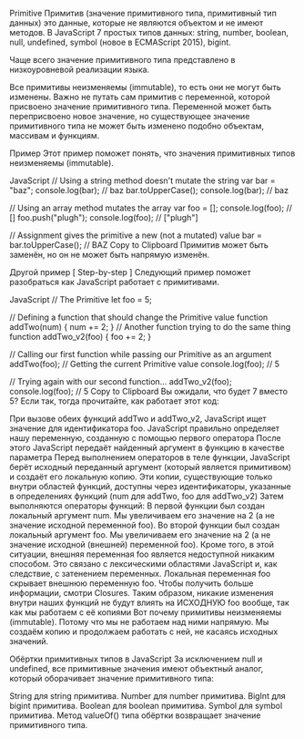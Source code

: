 Primitive
Примитив (значение примитивного типа, примитивный тип данных) это данные, которые не являются объектом и не имеют методов. В JavaScript 7 простых типов данных: string, number, boolean, null, undefined, symbol (новое в ECMAScript 2015), bigint.

Чаще всего значение примитивного типа представлено в низкоуровневой реализации языка.

Все примитивы неизменяемы (immutable), то есть они не могут быть изменены. Важно не путать сам примитив с переменной, которой присвоено значение примитивного типа. Переменной может быть переприсвоено новое значение, но существующее значение примитивного типа не может быть изменено подобно объектам, массивам и функциям.

Пример
Этот пример поможет понять, что значения примитивных типов неизменяемы (immutable).

JavaScript
// Using a string method doesn't mutate the string
var bar = "baz";
console.log(bar); // baz
bar.toUpperCase();
console.log(bar); // baz

// Using an array method mutates the array
var foo = [];
console.log(foo); // []
foo.push("plugh");
console.log(foo); // ["plugh"]

// Assignment gives the primitive a new (not a mutated) value
bar = bar.toUpperCase(); // BAZ
Copy to Clipboard
Примитив может быть заменён, но он не может быть напрямую изменён.

Другой пример [ Step-by-step ]
Следующий пример поможет разобраться как JavaScript работает с примитивами.

JavaScript
// The Primitive
let foo = 5;

// Defining a function that should change the Primitive value
function addTwo(num) {
num += 2;
}
// Another function trying to do the same thing
function addTwo_v2(foo) {
foo += 2;
}

// Calling our first function while passing our Primitive as an argument
addTwo(foo);
// Getting the current Primitive value
console.log(foo); // 5

// Trying again with our second function...
addTwo_v2(foo);
console.log(foo); // 5
Copy to Clipboard
Вы ожидали, что будет 7 вместо 5? Если так, тогда прочитайте, как работает этот код:

При вызове обеих функций addTwo и addTwo_v2, JavaScript ищет значение для идентификатора foo. JavaScript правильно определяет нашу переменную, созданную с помощью первого оператора
После этого JavaScript передаёт найденный аргумент в функцию в качестве параметра
Перед выполнением операторов в теле функции, JavaScript берёт исходный переданный аргумент (который является примитивом) и создаёт его локальную копию. Эти копии, существующие только внутри областей функций, доступны через идентификаторы, указанные в определениях функций (num для addTwo, foo для addTwo_v2)
Затем выполняются операторы функций:
В первой функции был создан локальный аргумент num. Мы увеличиваем его значение на 2 (а не значение исходной переменной foo).
Во второй функции был создан локальный аргумент foo. Мы увеличиваем его значение на 2 (а не значение исходной (внешней) переменной foo). Кроме того, в этой ситуации, внешняя переменная foo является недоступной никаким способом. Это связано с лексическими областями JavaScript и, как следствие, с затенением переменных. Локальная переменная foo скрывает внешнюю переменную foo. Чтобы получить больше информации, смотри Closures.
Таким образом, никакие изменения внутри наших функций не будут влиять на ИСХОДНУЮ foo вообще, так как мы работаем с её копиями
Вот почему примитивы неизменяемы (immutable). Потому что мы не работаем над ними напрямую. Мы создаём копию и продолжаем работать с ней, не касаясь исходных значений.

Обёртки примитивных типов в JavaScript
За исключением null и undefined, все примитивные значения имеют объектный аналог, который оборачивает значение примитивного типа:

String для string примитива.
Number для number примитива.
BigInt для bigint примитива.
Boolean для boolean примитива.
Symbol для symbol примитива.
Метод valueOf() типа обёртки возвращает значение примитивного типа.
